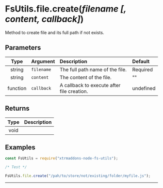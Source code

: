 # FsUtils.file.create(_filename [, content, callback]_)

Method to create file and its full path if not exists.

## Parameters

| Type   | Argument | Description | Default |
|:------:| :--------| :-----------|:-------|
| string | `filename` | The full path name of the file.| Required |
| string | `content` | The content of the file. | "" |
| function | `callback` | A callback to execute after file creation. | undefined |

## Returns

| Type   | Description |
|:------:| :-----------|
| void | |

## Examples

```js
const FsUtils = require("xtrmaddons-node-fs-utils");

/* Test */

FsUtils.file.create("/pah/to/store/not/existing/folder/myfile.js");

```

---